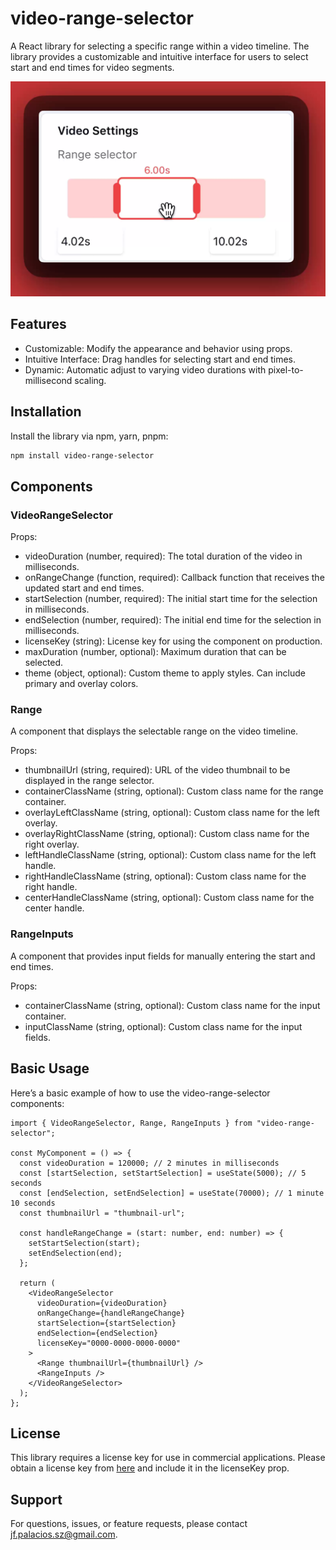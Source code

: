 # video-range-selector

A React library for selecting a specific range within a video timeline. The library provides a customizable and intuitive interface for users to select start and end times for video segments.

![Video Range selector](media/img/overview.png)

## Features

- Customizable: Modify the appearance and behavior using props.
- Intuitive Interface: Drag handles for selecting start and end times.
- Dynamic: Automatic adjust to varying video durations with pixel-to-millisecond scaling.

## Installation

Install the library via npm, yarn, pnpm:

```bash
npm install video-range-selector
```

## Components

### VideoRangeSelector

Props:

- videoDuration (number, required): The total duration of the video in milliseconds.
- onRangeChange (function, required): Callback function that receives the updated start and end times.
- startSelection (number, required): The initial start time for the selection in milliseconds.
- endSelection (number, required): The initial end time for the selection in milliseconds.
- licenseKey (string): License key for using the component on production.
- maxDuration (number, optional): Maximum duration that can be selected.
- theme (object, optional): Custom theme to apply styles. Can include primary and overlay colors.

### Range

A component that displays the selectable range on the video timeline.

Props:

- thumbnailUrl (string, required): URL of the video thumbnail to be displayed in the range selector.
- containerClassName (string, optional): Custom class name for the range container.
- overlayLeftClassName (string, optional): Custom class name for the left overlay.
- overlayRightClassName (string, optional): Custom class name for the right overlay.
- leftHandleClassName (string, optional): Custom class name for the left handle.
- rightHandleClassName (string, optional): Custom class name for the right handle.
- centerHandleClassName (string, optional): Custom class name for the center handle.

### RangeInputs

A component that provides input fields for manually entering the start and end times.

Props:

- containerClassName (string, optional): Custom class name for the input container.
- inputClassName (string, optional): Custom class name for the input fields.

## Basic Usage

Here’s a basic example of how to use the video-range-selector components:

```tsx
import { VideoRangeSelector, Range, RangeInputs } from "video-range-selector";

const MyComponent = () => {
  const videoDuration = 120000; // 2 minutes in milliseconds
  const [startSelection, setStartSelection] = useState(5000); // 5 seconds
  const [endSelection, setEndSelection] = useState(70000); // 1 minute 10 seconds
  const thumbnailUrl = "thumbnail-url";

  const handleRangeChange = (start: number, end: number) => {
    setStartSelection(start);
    setEndSelection(end);
  };

  return (
    <VideoRangeSelector
      videoDuration={videoDuration}
      onRangeChange={handleRangeChange}
      startSelection={startSelection}
      endSelection={endSelection}
      licenseKey="0000-0000-0000-0000"
    >
      <Range thumbnailUrl={thumbnailUrl} />
      <RangeInputs />
    </VideoRangeSelector>
  );
};
```

## License

This library requires a license key for use in commercial applications. Please obtain a license key from [here](https://video-range-selector.carrd.co/) and include it in the licenseKey prop.

## Support

For questions, issues, or feature requests, please contact jf.palacios.sz@gmail.com.
